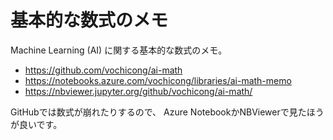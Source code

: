 # 基本的な数式のメモ

Machine Learning (AI) に関する基本的な数式のメモ。

- https://github.com/vochicong/ai-math
- https://notebooks.azure.com/vochicong/libraries/ai-math-memo
- https://nbviewer.jupyter.org/github/vochicong/ai-math/

GitHubでは数式が崩れたりするので、
Azure NotebookかNBViewerで見たほうが良いです。
